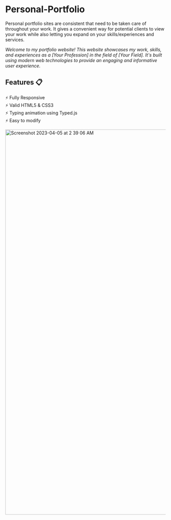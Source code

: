 # Personal-Portfolio

Personal portfolio sites are consistent that need to be taken care of throughout your work. It gives a convenient way for potential clients to view your work while also letting you expand on your skills/experiences and services. 

<i>Welcome to my portfolio website! This website showcases my work, skills, and experiences as a [Your Profession] in the field of [Your Field]. It's built using modern web technologies to provide an engaging and informative user experience.</i>
## Features 📋<br>
⚡️ Fully Responsive<br>
⚡️ Valid HTML5 & CSS3<br>
⚡️ Typing animation using Typed.js<br>
⚡️ Easy to modify

<img width="1211" alt="Screenshot 2023-04-05 at 2 39 06 AM" src="https://user-images.githubusercontent.com/123967726/229923085-8c60bf46-eb9f-4a3a-a712-d5c646d26bfc.png">
